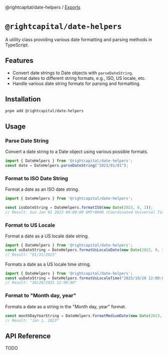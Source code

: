 @rightcapital/date-helpers / [Exports](modules.md)

# `@rightcapital/date-helpers`

A utility class providing various date formatting and parsing methods in TypeScript.

## Features

- Convert date strings to Date objects with `parseDateString`.
- Format dates to different string formats, e.g., ISO, US locale, etc.
- Handle various date string formats for parsing and formatting.

## Installation

```bash
pnpm add @rightcapital/date-helpers
```

## Usage

### Parse Date String

Convert a date string to a Date object using various possible formats.

```typescript
import { DateHelpers } from '@rightcapital/date-helpers';
const date = DateHelpers.parseDateString("2023/01/01");
```

### Format to ISO Date String

Format a date as an ISO date string.

```typescript
import { DateHelpers } from '@rightcapital/date-helpers';

const isoDateString = DateHelpers.formatISO(new Date(2023, 0, 1));
// Result: Sun Jan 01 2023 00:00:00 GMT+0000 (Coordinated Universal Time)
```

### Format to US Locale

Format a date as a US locale date string.

```typescript
import { DateHelpers } from '@rightcapital/date-helpers';
const usDateString = DateHelpers.formatUsLocaleDate(new Date(2023, 0, 31));
// Result: "01/31/2023"
```

Formats a date as a US locale time string.

```typescript
import { DateHelpers } from '@rightcapital/date-helpers';
const usDateString = DateHelpers.formatUsLocaleTime("2025/10/20 12:00:00");
// Result: "10/20/2025 12:00:00"
```

### Format to "Month day, year"

Formats a date as a string in the "Month day, year" format.
```typescript
const monthDayYearString = DateHelpers.formatMediumDate(new Date(2023, 0, 1));
// Result: "Jan 1, 2023"
```

## API Reference

TODO
